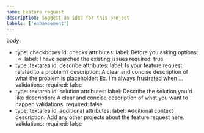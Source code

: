 ```yaml
---
name: Feature request
description: Suggest an idea for this project
labels: ['enhancement']
---
```

body:
  - type: checkboxes
    id: checks
    attributes:
      label: Before you asking
      options:
      - label: I have searched the existing issues
        required: true
  - type: textarea
    id: describe
    attributes:
      label: Is your feature request related to a problem?
      description: A clear and concise description of what the problem is
      placeholder: Ex. I'm always frustrated when ...
    validations:
      required: false
  - type: textarea
    id: solution
    attributes:
      label: Describe the solution you'd like
      description: A clear and concise description of what you want to happen
    validations:
      required: false
  - type: textarea
    id: additional
    attributes:
      label: Additional context
      description: Add any other projects about the feature request here.
    validations:
      required: false